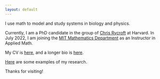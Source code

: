 ```yaml
---
layout: default
---
```


I use math to model and study systems in biology and physics.

Currently, I am a PhD candidate in the group of [Chris Rycroft](https://people.seas.harvard.edu/~chr) at Harvard. In July 2022, I am joining the [MIT Mathematics Department](https://math.mit.edu) as an Instructor in Applied Math.

My CV is [here](/assets/files/cv.pdf), and a longer bio is [here](/biography.html).

[Here](/research.html) are some examples of my research.

Thanks for visiting!
